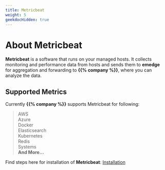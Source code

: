 ```yaml
---
title: Metricbeat
weight: 5
geekdocHidden: true
---
```


# About Metricbeat
**Metricbeat** is a software that runs on your managed hosts. It collects monitoring and performance data from hosts and sends them to **emedge** for aggregation and forwarding to **{{% company %}}**, where you can analyze the data.
## Supported Metrics
Currently **{{% company %}}** supports Metricbeat for following:  
>AWS  
Azure  
Docker  
Elasticsearch  
Kubernetes     
Redis  
Systems  
**And More...** 
>  


Find steps here for installation of **Metricbeat**: <a href="/getting_started/emedge/Metricbeat/installation">Installation</a>

